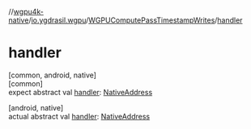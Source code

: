 //[wgpu4k-native](../../../index.md)/[io.ygdrasil.wgpu](../index.md)/[WGPUComputePassTimestampWrites](index.md)/[handler](handler.md)

# handler

[common, android, native]\
[common]\
expect abstract val [handler](handler.md): [NativeAddress](../../ffi/-native-address/index.md)

[android, native]\
actual abstract val [handler](handler.md): [NativeAddress](../../ffi/-native-address/index.md)